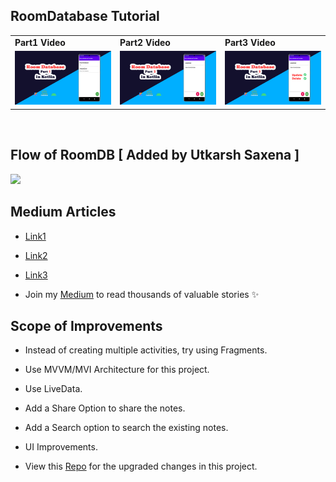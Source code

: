 ## RoomDatabase Tutorial 

||||
|--|--|--|
|**Part1 Video**|**Part2 Video**|**Part3 Video**|
|<a href="https://www.youtube.com/watch?v=O_m0VAX4Cr8&t" target="_blank"><img width="200" alt="Ezatpanah RoomDatabase-Youtube" src="db1.jpg"></a>|<a href="https://youtu.be/br38zPuBPfI" target="_blank"><img width="200" alt="Ezatpanah RoomDatabase-Youtube" src="database2.jpg"></a>|<a href="" target="_blank"><img width="200" alt="Ezatpanah RoomDatabase-Youtube" src="database3.jpg"></a>|

<br>

## Flow of RoomDB [ Added by Utkarsh Saxena ]
<img height="400" src="https://user-images.githubusercontent.com/94545831/229098984-7acc800d-014e-4507-9464-8d74adb129b2.jpg" />

<br>

## Medium Articles 

- [Link1](https://medium.com/@ezatpanah/room-database-in-kotlin-beginner-in-depth-guide-1-91831b69d06b) 

- [Link2](https://medium.com/@ezatpanah/room-database-in-kotlin-beginner-in-depth-guide-2-f52d16db8f5e)

- [Link3](https://medium.com/@ezatpanah/room-database-in-kotlin-beginner-in-depth-guide-3-ddc6c25eab8f)

- Join my [Medium](https://medium.com/@ezatpanah/membership) to read thousands of valuable stories ✨


## Scope of Improvements

- Instead of creating multiple activities, try using Fragments.
- Use MVVM/MVI Architecture for this project.
- Use LiveData.
- Add a Share Option to share the notes.
- Add a Search option to search the existing notes.
- UI Improvements.

- View this [Repo](https://github.com/ezatpanah/Flow-Database-Youtube) for the upgraded changes in this project.
